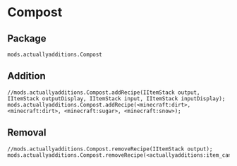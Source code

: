 # Compost

## Package

`mods.actuallyadditions.Compost`

## Addition

    //mods.actuallyadditions.Compost.addRecipe(IItemStack output, IItemStack outputDisplay, IItemStack input, IItemStack inputDisplay);
    mods.actuallyadditions.Compost.addRecipe(<minecraft:dirt>, <minecraft:dirt>, <minecraft:sugar>, <minecraft:snow>);
    

## Removal

    //mods.actuallyadditions.Compost.removeRecipe(IItemStack output);
    mods.actuallyadditions.Compost.removeRecipe(<actuallyadditions:item_canola_seed>);